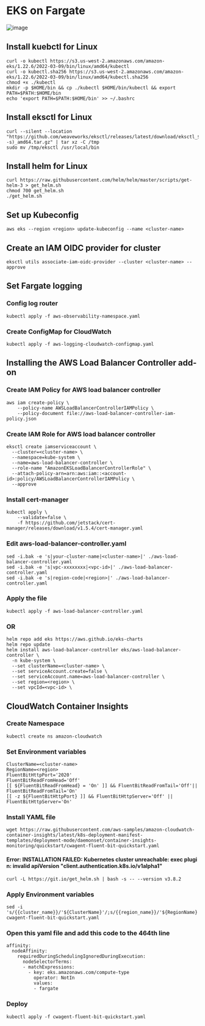 # EKS on Fargate
![image](https://user-images.githubusercontent.com/77256585/179463954-82e8f7c1-c395-4221-b67e-913ade5909bc.png)

## Install kuebctl for Linux
```
curl -o kubectl https://s3.us-west-2.amazonaws.com/amazon-eks/1.22.6/2022-03-09/bin/linux/amd64/kubectl
curl -o kubectl.sha256 https://s3.us-west-2.amazonaws.com/amazon-eks/1.22.6/2022-03-09/bin/linux/amd64/kubectl.sha256
chmod +x ./kubectl
mkdir -p $HOME/bin && cp ./kubectl $HOME/bin/kubectl && export PATH=$PATH:$HOME/bin
echo 'export PATH=$PATH:$HOME/bin' >> ~/.bashrc
```

## Install eksctl for Linux
```
curl --silent --location "https://github.com/weaveworks/eksctl/releases/latest/download/eksctl_$(uname -s)_amd64.tar.gz" | tar xz -C /tmp
sudo mv /tmp/eksctl /usr/local/bin
```

## Install helm for Linux
```
curl https://raw.githubusercontent.com/helm/helm/master/scripts/get-helm-3 > get_helm.sh
chmod 700 get_helm.sh
./get_helm.sh
```

## Set up Kubeconfig
```
aws eks --region <region> update-kubeconfig --name <cluster-name>
```

## Create an IAM OIDC provider for cluster
```
eksctl utils associate-iam-oidc-provider --cluster <cluster-name> --approve
```

## Set Fargate logging

### Config log router
```
kubectl apply -f aws-observability-namespace.yaml
```

### Create ConfigMap for CloudWatch
```
kubectl apply -f aws-logging-cloudwatch-configmap.yaml
```


## Installing the AWS Load Balancer Controller add-on

### Create IAM Policy for AWS load balancer controller
```
aws iam create-policy \
    --policy-name AWSLoadBalancerControllerIAMPolicy \
    --policy-document file://aws-load-balancer-controller-iam-policy.json
```

### Create IAM Role for AWS load balancer controller
```
eksctl create iamserviceaccount \
  --cluster=<cluster-name> \
  --namespace=kube-system \
  --name=aws-load-balancer-controller \
  --role-name "AmazonEKSLoadBalancerControllerRole" \
  --attach-policy-arn=arn:aws:iam::<account-id>:policy/AWSLoadBalancerControllerIAMPolicy \
  --approve
```

### Install cert-manager
```
kubectl apply \
    --validate=false \
    -f https://github.com/jetstack/cert-manager/releases/download/v1.5.4/cert-manager.yaml
```
### Edit aws-load-balancer-controller.yaml
```
sed -i.bak -e 's|your-cluster-name|<cluster-name>|' ./aws-load-balancer-controller.yaml
sed -i.bak -e 's|vpc-xxxxxxxx|<vpc-id>|' ./aws-load-balancer-controller.yaml
sed -i.bak -e 's|region-code|<region>|' ./aws-load-balancer-controller.yaml
```

### Apply the file
```
kubectl apply -f aws-load-balancer-controller.yaml
```

### OR

```
helm repo add eks https://aws.github.io/eks-charts
helm repo update
helm install aws-load-balancer-controller eks/aws-load-balancer-controller \
  -n kube-system \
  --set clusterName=<cluster-name> \
  --set serviceAccount.create=false \
  --set serviceAccount.name=aws-load-balancer-controller \
  --set region=<region> \
  --set vpcId=<vpc-id> \
```

## CloudWatch Container Insights

### Create Namespace
```
kubectl create ns amazon-cloudwatch
```

### Set Environment variables
```
ClusterName=<cluster-name>
RegionName=<region>
FluentBitHttpPort='2020'
FluentBitReadFromHead='Off'
[[ ${FluentBitReadFromHead} = 'On' ]] && FluentBitReadFromTail='Off'|| FluentBitReadFromTail='On'
[[ -z ${FluentBitHttpPort} ]] && FluentBitHttpServer='Off' || FluentBitHttpServer='On'
```

### Install YAML file
```
wget https://raw.githubusercontent.com/aws-samples/amazon-cloudwatch-container-insights/latest/k8s-deployment-manifest-templates/deployment-mode/daemonset/container-insights-monitoring/quickstart/cwagent-fluent-bit-quickstart.yaml
```
#### Error: INSTALLATION FAILED: Kubernetes cluster unreachable: exec plugin: invalid apiVersion "client.authentication.k8s.io/v1alpha1"
```
curl -L https://git.io/get_helm.sh | bash -s -- --version v3.8.2
```



### Apply Environment variables
```
sed -i 's/{{cluster_name}}/'${ClusterName}'/;s/{{region_name}}/'${RegionName}'/;s/{{http_server_toggle}}/"'${FluentBitHttpServer}'"/;s/{{http_server_port}}/"'${FluentBitHttpPort}'"/;s/{{read_from_head}}/"'${FluentBitReadFromHead}'"/;s/{{read_from_tail}}/"'${FluentBitReadFromTail}'"/' cwagent-fluent-bit-quickstart.yaml 
```

### Open this yaml file and add this code to the 464th line
```
affinity:
  nodeAffinity:
    requiredDuringSchedulingIgnoredDuringExecution:
      nodeSelectorTerms:
      - matchExpressions:
        - key: eks.amazonaws.com/compute-type
          operator: NotIn
          values:
          - fargate
```

### Deploy
```
kubectl apply -f cwagent-fluent-bit-quickstart.yaml 
```